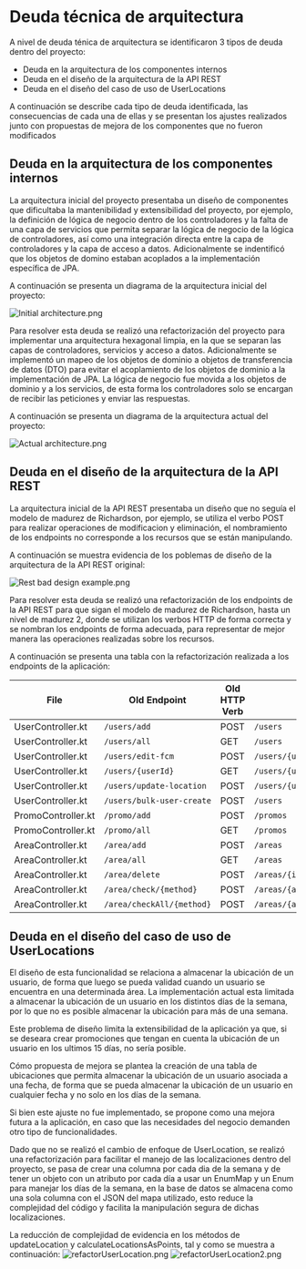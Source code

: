 # Deuda técnica de arquitectura
A nivel de deuda ténica de arquitectura se identificaron 3 tipos de deuda dentro del proyecto: 

* Deuda en la arquitectura de los componentes internos
* Deuda en el diseño de la arquitectura de la API REST
* Deuda en el diseño del caso de uso de UserLocations

A continuación se describe cada tipo de deuda identificada, las consecuencias de cada una de ellas y se presentan los ajustes realizados
junto con propuestas de mejora de los componentes que no fueron modificados

## Deuda en la arquitectura de los componentes internos
La arquitectura inicial del proyecto presentaba un diseño de componentes que dificultaba la mantenibilidad y extensibilidad del proyecto,
por ejemplo, la definición de lógica de negocio dentro de los controladores y la falta de una capa de servicios que permita separar
la lógica de negocio de la lógica de controladores, así como una integración directa entre la capa de controladores y la capa de acceso 
a datos.
Adicionalmente se indentificó que los objetos de domino estaban acoplados a la implementación específica de JPA.

A continuación se presenta un diagrama de la arquitectura inicial del proyecto:

![Initial architecture.png](img/architecture-debt/InitialArchitecture.png)

Para resolver esta deuda se realizó una refactorización del proyecto para implementar una arquitectura hexagonal limpia, en la que se
separan las capas de controladores, servicios y acceso a datos. Adicionalmente se implementó un mapeo de los objetos de dominio a objetos
de transferencia de datos (DTO) para evitar el acoplamiento de los objetos de dominio a la implementación de JPA. La lógica de negocio 
fue movida a los objetos de dominio y a los servicios, de esta forma los controladores solo se encargan de recibir las peticiones y
enviar las respuestas.

A continuación se presenta un diagrama de la arquitectura actual del proyecto:

![Actual architecture.png](img/architecture-debt/ActualArchitecture.png)

## Deuda en el diseño de la arquitectura de la API REST
La arquitectura inicial de la API REST presentaba un diseño que no seguía el modelo de madurez de Richardson, por ejemplo, 
se utiliza el verbo POST para realizar operaciones de modificacion y eliminación, el nombramiento de los endpoints no corresponde
a los recursos que se están manipulando.

A continuación se muestra evidencia de los poblemas de diseño de la arquitectura de la API REST original:

![Rest bad design example.png](img/architecture-debt/restBadEndpoints.png)

Para resolver esta deuda se realizó una refactorización de los endpoints de la API REST para que sigan el modelo de madurez de Richardson, 
hasta un nivel de madurez 2, donde se utilizan los verbos HTTP de forma correcta y se nombran los endpoints de forma adecuada, para 
representar de mejor manera las operaciones realizadas sobre los recursos.

A continuación se presenta una tabla con la refactorización realizada a los endpoints de la aplicación:

| File               | Old Endpoint              | Old HTTP Verb | New Endpoint                        | New HTTP Verb | OperationName              |
|--------------------|---------------------------|---------------|-------------------------------------|---------------|----------------------------|
| UserController.kt  | `/users/add`              | POST          | `/users`                            | POST          | createUser                 |
| UserController.kt  | `/users/all`              | GET           | `/users`                            | GET           | getAllUsers                |
| UserController.kt  | `/users/edit-fcm`         | POST          | `/users/{userId}`                   | PATCH         | patchUser                  |
| UserController.kt  | `/users/{userId}`         | GET           | `/users/{userId}`                   | GET           | getUserById                |
| UserController.kt  | `/users/update-location`  | POST          | `/users/{userId}/locations/{day}`   | PUT           | editLocationByDayAndUserId |
| UserController.kt  | `/users/bulk-user-create` | POST          | `/users`                            | DELETE        | deleteAllUsers             |
| PromoController.kt | `/promo/add`              | POST          | `/promos`                           | POST          | createPromo                |
| PromoController.kt | `/promo/all`              | GET           | `/promos`                           | GET           | getAllPromos               |
| AreaController.kt  | `/area/add`               | POST          | `/areas`                            | POST          | createArea                 |
| AreaController.kt  | `/area/all`               | GET           | `/areas`                            | GET           | getAllAreas                |
| AreaController.kt  | `/area/delete`            | POST          | `/areas/{id}`                       | DELETE        | deleteAreaById             |
| AreaController.kt  | `/area/check/{method}`    | POST          | `/areas/{areaId}/check/{method}`    | POST          | checkPointInArea           |
| AreaController.kt  | `/area/checkAll/{method}` | POST          | `/areas/{areaId}/checkall/{method}` | POST          | checkAllPointsInArea       |

## Deuda en el diseño del caso de uso de UserLocations
El diseño de esta funcionalidad se relaciona a almacenar la ubicación de un usuario, de forma que luego se pueda validad cuando
un usuario se encuentra en una determinada área. La implementación actual esta limitada a almacenar la ubicación de un usuario
en los distintos días de la semana, por lo que no es posible almacenar la ubicación para más de una semana. 

Este problema de diseño limita la extensibilidad de la aplicación ya que, si se deseara crear promociones que tengan en
cuenta la ubicación de un usuario en los ultimos 15 días, no sería posible.

Cómo propuesta de mejora se plantea la creación de una tabla de ubicaciones que permita almacenar la ubicación de un usuario
asociada a una fecha, de forma que se pueda almacenar la ubicación de un usuario en cualquier fecha y no solo en los días de la semana.

Si bien este ajuste no fue implementado, se propone como una mejora futura a la aplicación, en caso que 
las necesidades del negocio demanden otro tipo de funcionalidades.

Dado que no se realizó el cambio de enfoque de UserLocation, se realizó una refactorización para facilitar el manejo de
las localizaciones dentro del proyecto, se pasa de crear una columna por cada dia de la semana y de tener un objeto 
con un atributo por cada día a usar un EnumMap y un Enum para manejar los días de la semana, en la base de datos se almacena
como una sola columna con el JSON del mapa utilizado, esto reduce la complejidad del código y facilita la manipulación segura
de dichas localizaciones.

La reducción de complejidad de evidencia en los métodos de updateLocation y calculateLocationsAsPoints, tal y como se muestra
a continuación:
![refactorUserLocation.png](img/architecture-debt/refactorUserLocation.png)
![refactorUserLocation2.png](img/architecture-debt/refactorUserLocation2.png)